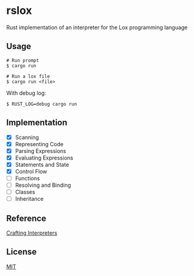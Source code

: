 # rslox
Rust implementation of an interpreter for the Lox programming language  

## Usage
```
# Run prompt
$ cargo run 

# Run a lox file
$ cargo run <file>
```

With debug log: 
```
$ RUST_LOG=debug cargo run
```

## Implementation
- [x] Scanning 
- [x] Representing Code
- [x] Parsing Expressions
- [x] Evaluating Expressions
- [x] Statements and State
- [x] Control Flow
- [ ] Functions
- [ ] Resolving and Binding
- [ ] Classes
- [ ] Inheritance

## Reference
[Crafting Interpreters](https://github.com/munificent/craftinginterpreters)

## License
[MIT](./LICENSE)